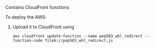 Contains CloudFront functions

To deploy the AWS:

1. Upload it to CloudFront using
   ```
   aws cloudfront update-function --name pep503_whl_redirect --function-code fileb://pep503_whl_redirect.js
   ```
